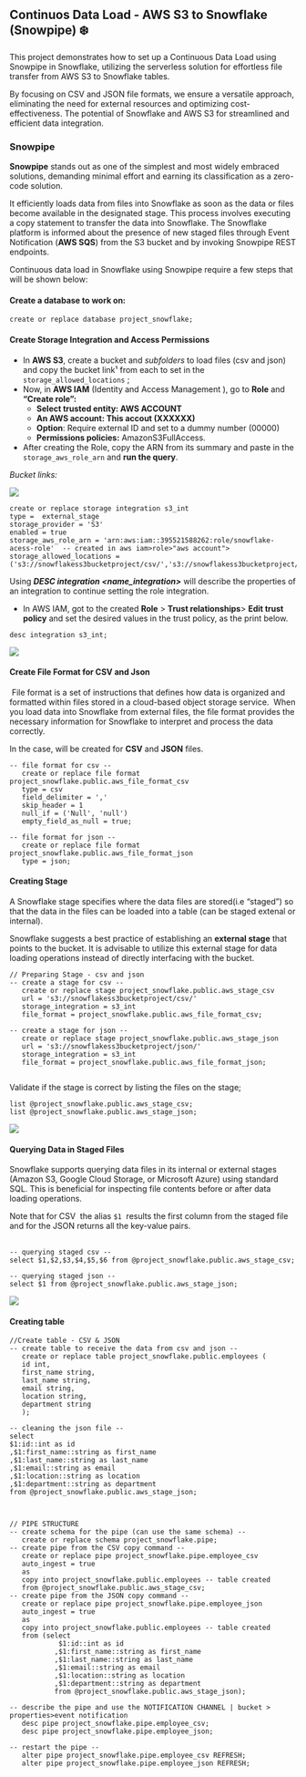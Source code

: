 ## Continuos Data Load - AWS S3 to Snowflake (Snowpipe) ❄️

This project demonstrates how to set up a Continuous Data Load using Snowpipe in Snowflake, utilizing the serverless solution for effortless file transfer from AWS S3 to Snowflake tables. 

By focusing on CSV and JSON file formats, we ensure a versatile approach, eliminating the need for external resources and optimizing cost-effectiveness. The potential of Snowflake and AWS S3 for streamlined and efficient data integration.

### Snowpipe

**Snowpipe** stands out as one of the simplest and most widely embraced solutions, demanding minimal effort and earning its classification as a zero-code solution. 

It efficiently loads data from files into Snowflake as soon as the data or files become available in the designated stage. This process involves executing a copy statement to transfer the data into Snowflake. The Snowflake platform is informed about the presence of new staged files through Event Notification (**AWS SQS**) from the S3 bucket and by invoking Snowpipe REST endpoints.

Continuous data load in Snowflake using Snowpipe require a few steps that will be shown below:

#### Create a database to work on:

```plaintext
create or replace database project_snowflake;
```

#### Create Storage Integration and Access Permissions

*   In **AWS S3**, create a bucket and _subfolders_ to load files (csv and json) and copy the bucket link¹ from each to set in the `storage_allowed_locations` ;
*   Now, in **AWS IAM** (Identity and Access Management ), go to **Role** and **“Create role”:**
    *   **Select trusted entity: AWS ACCOUNT**
    *   **An AWS account: This accout (XXXXXX)**
    *   **Option**: Require external ID and set to a dummy number (00000)
    *   **Permissions policies:** AmazonS3FullAccess.
*   After creating the Role, copy the ARN from its summary and paste in the `storage_aws_role_arn` and **run the query**.

_Bucket links:_

![](https://33333.cdn.cke-cs.com/kSW7V9NHUXugvhoQeFaf/images/5017b8cd36d0accaf55b5a5e22d465395a02d3e4ca7c66f4.png)

```plaintext
create or replace storage integration s3_int
type =  external_stage
storage_provider = 'S3'
enabled = true 
storage_aws_role_arn = 'arn:aws:iam::395521588262:role/snowflake-acess-role'  -- created in aws iam>role>"aws account"> 
storage_allowed_locations = ('s3://snowflakess3bucketproject/csv/','s3://snowflakess3bucketproject/json/');
```

Using _**DESC integration \<name\_integration>**_ will describe the properties of an integration to continue setting the role integration.

*   In AWS IAM, got to the created **Role** > **Trust relationships**\> **Edit trust policy** and set the desired values in the trust policy, as the print below.

```plaintext
desc integration s3_int;
```

![](https://33333.cdn.cke-cs.com/kSW7V9NHUXugvhoQeFaf/images/ca95b56e8ec96e08cac6dc1a2eb944be2a0b4508c5410591.png)

#### Create File Format for CSV and Json

 File format is a set of instructions that defines how data is organized and formatted within files stored in a cloud-based object storage service.  When you load data into Snowflake from external files, the file format provides the necessary information for Snowflake to interpret and process the data correctly.

In the case, will be created for **CSV** and **JSON** files.

```plaintext
-- file format for csv --
   create or replace file format project_snowflake.public.aws_file_format_csv
   type = csv
   field_delimiter = ','
   skip_header = 1
   null_if = ('Null', 'null')
   empty_field_as_null = true;
   
-- file format for json --
   create or replace file format project_snowflake.public.aws_file_format_json
   type = json;   
```

#### Creating Stage

A Snowflake stage specifies where the data files are stored(i.e “staged”) so that the data in the files can be loaded into a table (can be staged extenal or internal). 

Snowflake suggests a best practice of establishing an **external stage** that points to the bucket. It is advisable to utilize this external stage for data loading operations instead of directly interfacing with the bucket.

```plaintext
// Preparing Stage - csv and json   
-- create a stage for csv --
   create or replace stage project_snowflake.public.aws_stage_csv
   url = 's3://snowflakess3bucketproject/csv/'
   storage_integration = s3_int
   file_format = project_snowflake.public.aws_file_format_csv;

-- create a stage for json --
   create or replace stage project_snowflake.public.aws_stage_json
   url = 's3://snowflakess3bucketproject/json/'
   storage_integration = s3_int
   file_format = project_snowflake.public.aws_file_format_json;   
   
```

Validate if the stage is correct by listing the files on the stage;

```plaintext
list @project_snowflake.public.aws_stage_csv;
list @project_snowflake.public.aws_stage_json;
```

![](https://33333.cdn.cke-cs.com/kSW7V9NHUXugvhoQeFaf/images/1d5c06bdef1dba4294c82f25a89a8f1e45c3902426f8e4bc.png)

#### **Querying Data in Staged Files**

Snowflake supports querying data files in its internal or external stages (Amazon S3, Google Cloud Storage, or Microsoft Azure) using standard SQL. This is beneficial for inspecting file contents before or after data loading operations.

Note that for CSV  the alias `$1`  results the first column from the staged file and for the JSON returns all the key-value pairs.  
 

```plaintext
-- querying staged csv --
select $1,$2,$3,$4,$5,$6 from @project_snowflake.public.aws_stage_csv;
```

```plaintext
-- querying staged json --
select $1 from @project_snowflake.public.aws_stage_json;   
```

![](https://33333.cdn.cke-cs.com/kSW7V9NHUXugvhoQeFaf/images/8f28085a2c30b7aaa252a3a885232f5deb5da7555e7e465e.png)

#### Creating table 

```plaintext
//Create table - CSV & JSON
-- create table to receive the data from csv and json -- 
   create or replace table project_snowflake.public.employees (
   id int,
   first_name string,
   last_name string,
   email string,
   location string,
   department string
   );
```

```plaintext
-- cleaning the json file --
select 
$1:id::int as id
,$1:first_name::string as first_name
,$1:last_name::string as last_name
,$1:email::string as email
,$1:location::string as location
,$1:department::string as department
from @project_snowflake.public.aws_stage_json;
```

```plaintext

      
// PIPE STRUCTURE
-- create schema for the pipe (can use the same schema) --
   create or replace schema project_snowflake.pipe;
-- create pipe from the CSV copy command --
   create or replace pipe project_snowflake.pipe.employee_csv
   auto_ingest = true
   as 
   copy into project_snowflake.public.employees -- table created
   from @project_snowflake.public.aws_stage_csv;
-- create pipe from the JSON copy command --
   create or replace pipe project_snowflake.pipe.employee_json
   auto_ingest = true
   as 
   copy into project_snowflake.public.employees -- table created
   from (select 
            $1:id::int as id
           ,$1:first_name::string as first_name
           ,$1:last_name::string as last_name
           ,$1:email::string as email
           ,$1:location::string as location
           ,$1:department::string as department
           from @project_snowflake.public.aws_stage_json);
```

```plaintext
-- describe the pipe and use the NOTIFICATION CHANNEL | bucket > properties>event notification   
   desc pipe project_snowflake.pipe.employee_csv;
   desc pipe project_snowflake.pipe.employee_json;
```

```plaintext
-- restart the pipe -- 
   alter pipe project_snowflake.pipe.employee_csv REFRESH;
   alter pipe project_snowflake.pipe.employee_json REFRESH;
```
